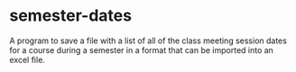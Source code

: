 # semester-dates
A program to save a file with a list of all of the class meeting session dates for a course during a semester in a format that can be  imported into an excel file.
